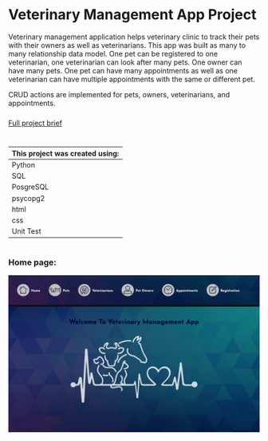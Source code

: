 # Veterinary Management App Project

Veterinary management application helps veterinary clinic to track their pets with their owners as well as veterinarians. This app was built as many to many relationship data model. One pet can be registered to one veterinarian, one veterinarian can look after many pets. One owner can have many pets. One pet can have many appointments as well as one veterinarian can have multiple appointments with the same or different pet.

CRUD actions are implemented for pets, owners, veterinarians, and appointments.

### <a href="https://github.com/codeclan/g28_classnotes/blob/main/python_projects/project_briefs/Vet_Management.md">
Full project brief</a>
#

| **This project was created using:** |
| :------------------------------ |
| Python |
| SQL |
| PosgreSQL |
| psycopg2 |
| html |
| css |
| Unit Test |

#
### Home page:
![](app-screenshots/1.png)